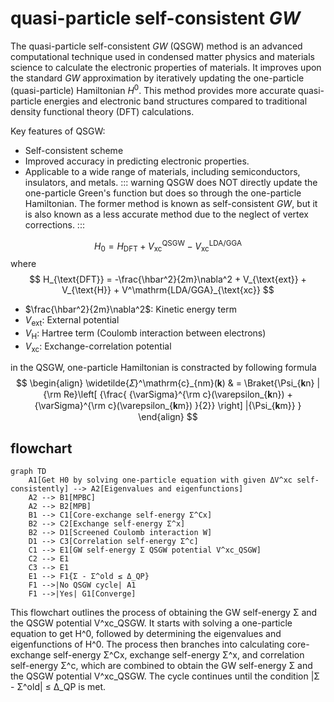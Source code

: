 # quasi-particle self-consistent $GW$

The quasi-particle self-consistent $GW$ (QSGW) method is an advanced computational technique used in condensed matter physics and materials science to calculate the electronic properties of materials.
It improves upon the standard $GW$ approximation by iteratively updating the one-particle (quasi-particle) Hamiltonian $H^0$.
This method provides more accurate quasi-particle energies and electronic band structures compared to traditional density functional theory (DFT) calculations.

Key features of QSGW:
- Self-consistent scheme
- Improved accuracy in predicting electronic properties.
- Applicable to a wide range of materials, including semiconductors, insulators, and metals.
::: warning
QSGW does NOT directly update the one-particle Green's function but does so through the one-particle Hamiltonian.
The former method is known as self-consistent $GW$, but it is also known as a less accurate method due to the neglect of vertex corrections.
:::

$$
H_0 = H_{\text{DFT}} + V^\mathrm{QSGW}_\text{xc} - V^\mathrm{LDA/GGA}_{\text{xc}}
$$
where 
$$
H_{\text{DFT}} = -\frac{\hbar^2}{2m}\nabla^2 + V_{\text{ext}} + V_{\text{H}} + V^\mathrm{LDA/GGA}_{\text{xc}}
$$
- $\frac{\hbar^2}{2m}\nabla^2$: Kinetic energy term
- $V_{\text{ext}}$: External potential
- $V_{\text{H}}$: Hartree term (Coulomb interaction between electrons)
- $V_{\text{xc}}$: Exchange-correlation potential

in the QSGW, one-particle Hamiltonian is constracted by following formula
$$
\begin{align}
  \widetilde{𝛴}^\mathrm{c}_{nm}(𝐤) &
  = \Braket{\Psi_{𝐤n} | 
  {\rm Re}\left[
  {\frac{ {\varSigma}^{\rm c}(\varepsilon_{𝐤n}) + {\varSigma}^{\rm c}(\varepsilon_{𝐤m}) }{2}}
\right]  |{\Psi_{𝐤m}} }
\end{align}
$$

## flowchart

```mermaid
graph TD
    A1[Get H0 by solving one-particle equation with given ΔV^xc self-consistently] --> A2[Eigenvalues and eigenfunctions]
    A2 --> B1[MPBC]
    A2 --> B2[MPB]
    B1 --> C1[Core-exchange self-energy Σ^Cx]
    B2 --> C2[Exchange self-energy Σ^x]
    B2 --> D1[Screened Coulomb interaction W]
    D1 --> C3[Correlation self-energy Σ^c]
    C1 --> E1[GW self-energy Σ QSGW potential V^xc_QSGW]
    C2 --> E1
    C3 --> E1
    E1 --> F1{Σ - Σ^old ≤ Δ_QP}
    F1 -->|No QSGW cycle| A1
    F1 -->|Yes| G1[Converge]
```
This flowchart outlines the process of obtaining the GW self-energy Σ and the QSGW potential V^xc_QSGW.
It starts with solving a one-particle equation to get H^0, followed by determining the eigenvalues and eigenfunctions of H^0. The process then branches into calculating core-exchange self-energy Σ^Cx, exchange self-energy Σ^x, and correlation self-energy Σ^c, which are combined to obtain the GW self-energy Σ and the QSGW potential V^xc_QSGW. The cycle continues until the condition |Σ - Σ^old| ≤ Δ_QP is met.
